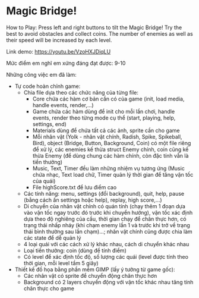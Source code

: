 # Magic Bridge!
How to Play: Press left and right buttons to tilt the Magic Bridge! Try the best to avoid obstacles and collect coins. 
The number of enemies as well as their speed will be increased by each level.

Link demo: https://youtu.be/VzoHXJDiqLU

Mức điểm em nghĩ em xứng đáng đạt được: 9-10

Những công việc em đã làm:
  + Tự code hoàn chỉnh game:
      - Chia file dựa theo các chức năng của từng file:
        * Core chứa các hàm cơ bản cần có của game (init, load media, handle events, render,...)
        * Game chứa các hàm dùng để init cho mỗi lần chơi, handle events, render theo từng mode cụ thể (start, playing, help, settings, end) 
        * Materials dùng để chứa tất cả các ảnh, sprite cần cho game
        * Mỗi nhân vật (Yolk - nhân vật chính, Radish, Spike, Spikeball, Bird), object (Bridge, Button, Background, Coin) có một file riêng để xử lý, các enemies kế thừa struct Enemy chính, coin cũng kế thừa Enemy (để dùng chung các hàm chính, còn đặc tính vẫn là tiền thưởng)
        * Music, Text, Timer đều làm những nhiệm vụ tương ứng (Music chứa nhạc, Text load chữ, Timer quản lý thời gian để tăng vận tốc của quái)
        * File highScore.txt để lưu điểm cao
     - Các tính năng: menu, settings (đổi background), quit, help, pause (bằng cách ấn settings hoặc help), replay, high score,...)
     - Di chuyển của nhân vật chính có quán tính (chạy thêm 1 đoạn dựa vào vận tốc ngay trước đó trước khi chuyển hướng), vận tốc xác định dựa theo độ nghiêng của cầu, thời gian chạy để chân thực hơn, có trạng thái nhấp nháy (khi chạm enemy lần 1 và trước khi trở về trạng thái bình thường sau lần chạm)...; nhân vật chính cũng được chia làm các state để dễ quản lý
     - 4 loại quái với các cách xử lý khác nhau, cách di chuyển khác nhau
     - Loại tiền thưởng: coin (dùng để tính điểm)
     - Có level để xác định tốc độ, số lượng các quái (level được tính theo thời gian, mỗi level tầm 5 giây)
  + Thiết kế đồ họa bằng phần mềm GIMP (lấy ý tưởng từ game gốc):
     - Các nhân vật có sprite để chuyển động chân thực hơn
     - Background có 2 layers chuyển động với vận tốc khác nhau tăng tính chân thực cho game
  
 
